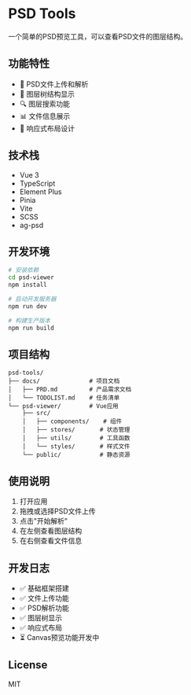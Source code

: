 # PSD Tools

一个简单的PSD预览工具，可以查看PSD文件的图层结构。

## 功能特性

- 🎨 PSD文件上传和解析
- 📁 图层树结构显示
- 🔍 图层搜索功能
- 📊 文件信息展示
- 📱 响应式布局设计

## 技术栈

- Vue 3
- TypeScript
- Element Plus
- Pinia
- Vite
- SCSS
- ag-psd

## 开发环境

```bash
# 安装依赖
cd psd-viewer
npm install

# 启动开发服务器
npm run dev

# 构建生产版本
npm run build
```

## 项目结构

```
psd-tools/
├── docs/              # 项目文档
│   ├── PRD.md         # 产品需求文档
│   └── TODOLIST.md    # 任务清单
└── psd-viewer/        # Vue应用
    ├── src/
    │   ├── components/    # 组件
    │   ├── stores/       # 状态管理
    │   ├── utils/        # 工具函数
    │   └── styles/       # 样式文件
    └── public/           # 静态资源
```

## 使用说明

1. 打开应用
2. 拖拽或选择PSD文件上传
3. 点击"开始解析"
4. 在左侧查看图层结构
5. 在右侧查看文件信息

## 开发日志

- ✅ 基础框架搭建
- ✅ 文件上传功能
- ✅ PSD解析功能
- ✅ 图层树显示
- ✅ 响应式布局
- ⏳ Canvas预览功能开发中

## License

MIT
